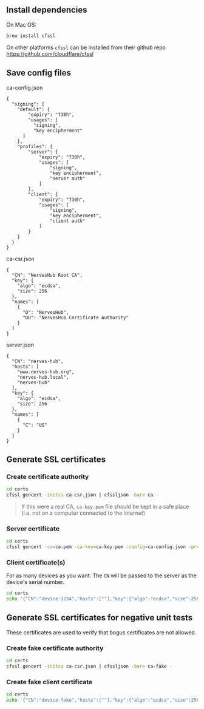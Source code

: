 ## Install dependencies

On Mac OS:

```sh
brew install cfssl
```

On other platforms `cfssl` can be installed from their github repo
https://github.com/cloudflare/cfssl

## Save config files

ca-config.json

```
{
  "signing": {
    "default": {
        "expiry": "730h",
        "usages": [
          "signing",
          "key encipherment"
      ]
    },
    "profiles": {
        "server": {
            "expiry": "730h",
            "usages": [
                "signing",
                "key encipherment",
                "server auth"
            ]
        },
        "client": {
            "expiry": "730h",
            "usages": [
                "signing",
                "key encipherment",
                "client auth"
            ]
        }
    }
  }
}
```

ca-csr.json

```
{
  "CN": "NervesHub Root CA",
  "key": {
    "algo": "ecdsa",
    "size": 256
  },
  "names": [
    {
      "O": "NervesHub",
      "OU": "NervesHub Certificate Authority"
    }
  ]
}
```

server.json

```
{
  "CN": "nerves-hub",
  "hosts": [
    "www.nerves-hub.org",
    "nerves-hub.local",
    "nerves-hub"
  ],
  "key": {
    "algo": "ecdsa",
    "size": 256
  },
  "names": [
    {
      "C": "US"
    }
  ]
}

```

## Generate SSL certificates

### Create certificate authority

```sh
cd certs
cfssl gencert -initca ca-csr.json | cfssljson -bare ca -
```

> If this were a real CA, `ca-key.pem` file should be kept in a safe place (i.e.
> not on a computer connected to the Internet)

### Server certificate

```sh
cd certs
cfssl gencert -ca=ca.pem -ca-key=ca-key.pem -config=ca-config.json -profile=www server.json | cfssljson -bare server
```

### Client certificate(s)

For as many devices as you want.  The `CN` will be passed to the server as the
device's serial number.

```sh
cd certs
echo '{"CN":"device-1234","hosts":[""],"key":{"algo":"ecdsa","size":256}}' | cfssl gencert -ca=ca.pem -ca-key=ca-key.pem -config=ca-config.json -profile=client - | cfssljson -bare device-1234
```

## Generate SSL certificates for negative unit tests

These certificates are used to verify that bogus certificates are not allowed.

### Create fake certificate authority

```sh
cd certs
cfssl gencert -initca ca-csr.json | cfssljson -bare ca-fake -
```

### Create fake client certificate

```sh
cd certs
echo '{"CN":"device-fake","hosts":[""],"key":{"algo":"ecdsa","size":256}}' | cfssl gencert -ca=ca-fake.pem -ca-key=ca-fake-key.pem -config=ca-config.json -profile=client - | cfssljson -bare device-fake
```
